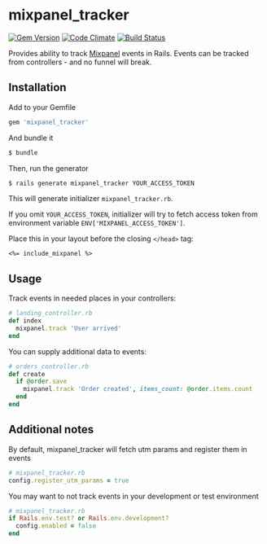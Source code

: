 mixpanel_tracker
===============
[![Gem Version](https://badge.fury.io/rb/mixpanel_tracker.png)](http://badge.fury.io/rb/mixpanel_tracker)
[![Code Climate](https://codeclimate.com/github/AntonZh/mixpanel_tracker.png)](https://codeclimate.com/github/AntonZh/mixpanel_tracker)
[![Build Status](https://travis-ci.org/AntonZh/mixpanel_tracker.png?branch=master)](https://travis-ci.org/AntonZh/mixpanel_tracker)

Provides ability to track [Mixpanel](https://mixpanel.com) events in Rails.
Events can be tracked from controllers - and no funnel will break.

Installation
------------

Add to your Gemfile
```ruby
gem 'mixpanel_tracker'
```

And bundle it
```bash
$ bundle
```

Then, run the generator
```bash
$ rails generate mixpanel_tracker YOUR_ACCESS_TOKEN
```
This will generate initializer ```mixpanel_tracker.rb```.

If you omit ```YOUR_ACCESS_TOKEN```, initializer will try to fetch access token from environment variable ```ENV['MIXPANEL_ACCESS_TOKEN']```.

Place this in your layout before the closing ```</head>``` tag:
```erb
<%= include_mixpanel %>
```

Usage
-----
Track events in needed places in your controllers:
```ruby
# landing_controller.rb
def index
  mixpanel.track 'User arrived'
end
```
You can supply additional data to events:
```ruby
# orders_controller.rb
def create
  if @order.save
    mixpanel.track 'Order created', items_count: @order.items.count
  end
end
```

Additional notes
----------------
By default, mixpanel_tracker will fetch utm params and register them in events
```ruby
# mixpanel_tracker.rb
config.register_utm_params = true
```

You may want to not track events in your development or test environment
```ruby
# mixpanel_tracker.rb
if Rails.env.test? or Rails.env.development?
  config.enabled = false
end
```


